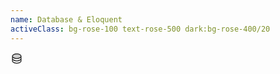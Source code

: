 ```yaml
---
name: Database & Eloquent
activeClass: bg-rose-100 text-rose-500 dark:bg-rose-400/20
---
```


<svg xmlns="http://www.w3.org/2000/svg" width="20" height="20" viewBox="0 0 256 256"><g fill="currentColor"><path d="M216 80c0 26.51-39.4 48-88 48s-88-21.49-88-48s39.4-48 88-48s88 21.49 88 48Z" opacity=".2"/><path d="M128 24c-53.83 0-96 24.6-96 56v96c0 31.4 42.17 56 96 56s96-24.6 96-56V80c0-31.4-42.17-56-96-56Zm80 104c0 9.62-7.88 19.43-21.61 26.92C170.93 163.35 150.19 168 128 168s-42.93-4.65-58.39-13.08C55.88 147.43 48 137.62 48 128v-16.64c17.06 15 46.23 24.64 80 24.64s62.94-9.68 80-24.64ZM69.61 53.08C85.07 44.65 105.81 40 128 40s42.93 4.65 58.39 13.08C200.12 60.57 208 70.38 208 80s-7.88 19.43-21.61 26.92C170.93 115.35 150.19 120 128 120s-42.93-4.65-58.39-13.08C55.88 99.43 48 89.62 48 80s7.88-19.43 21.61-26.92Zm116.78 149.84C170.93 211.35 150.19 216 128 216s-42.93-4.65-58.39-13.08C55.88 195.43 48 185.62 48 176v-16.64c17.06 15 46.23 24.64 80 24.64s62.94-9.68 80-24.64V176c0 9.62-7.88 19.43-21.61 26.92Z"/></g></svg>